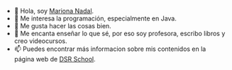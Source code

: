 - 👋 Hola, soy [Mariona Nadal](https://www.linkedin.com/in/marionanadal/).
- 👀 Me interesa la programación, especialmente en Java.
- 🌱 Me gusta hacer las cosas bien.
- 💞️ Me encanta enseñar lo que sé, por eso soy profesora, escribo libros y creo videocursos.
- 📫 Puedes encontrar más informacion sobre mis contenidos en la página web de [DSR School](https://school.dsrroma.es).

<!---
DSRschool/DSRschool is a ✨ special ✨ repository because its `README.md` (this file) appears on your GitHub profile.
You can click the Preview link to take a look at your changes.
--->
